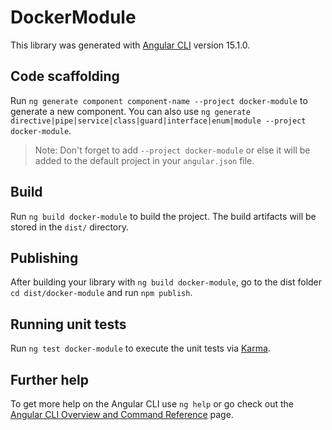 # DockerModule

This library was generated with [Angular CLI](https://github.com/angular/angular-cli) version 15.1.0.

## Code scaffolding

Run `ng generate component component-name --project docker-module` to generate a new component. You can also use `ng generate directive|pipe|service|class|guard|interface|enum|module --project docker-module`.
> Note: Don't forget to add `--project docker-module` or else it will be added to the default project in your `angular.json` file. 

## Build

Run `ng build docker-module` to build the project. The build artifacts will be stored in the `dist/` directory.

## Publishing

After building your library with `ng build docker-module`, go to the dist folder `cd dist/docker-module` and run `npm publish`.

## Running unit tests

Run `ng test docker-module` to execute the unit tests via [Karma](https://karma-runner.github.io).

## Further help

To get more help on the Angular CLI use `ng help` or go check out the [Angular CLI Overview and Command Reference](https://angular.io/cli) page.
